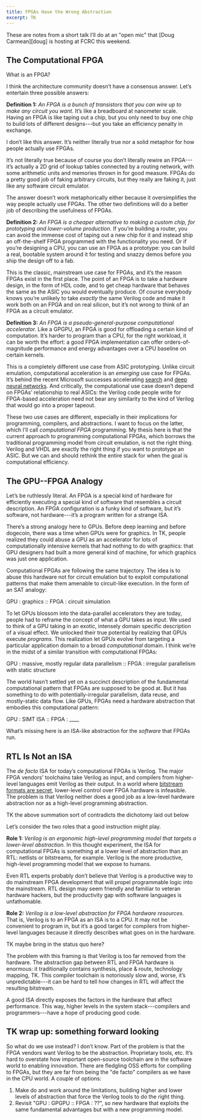 ```yaml
---
title: FPGAs Have the Wrong Abstraction
excerpt: TK
---
```

<aside>
These are notes from a short talk I’ll do at an "open mic" that [Doug Carmean][doug] is hosting at FCRC this weekend.
</aside>

[doug]: https://www.microsoft.com/en-us/research/people/dcarmean/

## The Computational FPGA

What is an FPGA?

I think the architecture community doesn’t have a consensus answer.
Let’s entertain three possible answers:

**Definition 1:** *An FPGA is a bunch of transistors that you can wire up to make any circuit you want.* It’s like a breadboard at nanometer scale. Having an FPGA is like taping out a chip, but you only need to buy one chip to build lots of different designs---but you take an efficiency penalty in exchange.

I don’t like this answer.
It’s neither literally true nor a solid metaphor for how people actually use FPGAs.

It’s not literally true because of course you don’t literally rewire an FPGA---it’s actually a 2D grid of lookup tables connected by a routing network, with some arithmetic units and memories thrown in for good measure.
FPGAs do a pretty good job of faking arbitrary circuits, but they really are faking it, just like any software circuit emulator.

The answer doesn’t work metaphorically either because it oversimplifies the way people actually use FPGAs.
The other two definitions will do a better job of describing the usefulness of FPGAs.

**Definition 2:** *An FPGA is a cheaper alternative to making a custom chip, for prototyping and lower-volume production.* If you’re building a router, you can avoid the immense cost of taping out a new chip for it and instead ship an off-the-shelf FPGA programmed with the functionality you need. Or if you’re designing a CPU, you can use an FPGA as a prototype: you can build a real, bootable system around it for testing and snazzy demos before you ship the design off to a fab.

This is the classic, mainstream use case for FPGAs, and it’s the reason FPGAs exist in the first place.
The point of an FPGA is to take a hardware design, in the form of HDL code, and to get cheap hardware that behaves the same as the ASIC you would eventually produce.
Of course everybody knows you’re unlikely to take *exactly* the same Verilog code and make it work both on an FPGA and on real silicon, but it’s not wrong to think of an FPGA as a circuit emulator.

**Definition 3:** *An FPGA is a pseudo-general-purpose computational accelerator.* Like a GPGPU, an FPGA is good for offloading a certain kind of computation. It’s harder to program than a CPU, for the right workload, it can be worth the effort: a good FPGA implementation can offer orders-of-magnitude performance and energy advantages over a CPU baseline on certain kernels.

This is a completely different use case from ASIC prototyping.
Unlike circuit emulation, computational acceleration is an *emerging* use case for FPGAs.
It’s behind the recent Microsoft successes accelerating [search][catapult] and [deep neural networks][brainwave].
And critically, the computational use case doesn’t depend on FPGAs’ relationship to real ASICs:
the Verilog code people write for FPGA-based acceleration need not bear any similarity to the kind of Verilog that would go into a proper tapeout.

[catapult]: https://www.microsoft.com/en-us/research/project/project-catapult/
[brainwave]: https://www.microsoft.com/en-us/research/project/project-brainwave/

These two use cases are different, especially in their implications for programming, compilers, and abstractions.
I want to focus on the latter, which I’ll call *computational FPGA* programming.
My thesis here is that the current approach to programming computational FPGAs, which borrows the traditional programming model from circuit emulation, is not the right thing.
Verilog and VHDL are exactly the right thing if you want to prototype an ASIC.
But we can and should rethink the entire stack for when the goal is computational efficiency.

## The GPU--FPGA Analogy

Let’s be ruthlessly literal.
An FPGA is a special kind of hardware for efficiently executing a special kind of software that resembles a circuit description.
An FPGA configuration is a funky kind of software, but it’s software, not hardware---it’s a program written for a strange ISA.

There’s a strong analogy here to GPUs.
Before deep learning and before dogecoin, there was a time when GPUs were for graphics.
In TK, people realized they could abuse a GPU as an accelerator for lots of computationally intensive kernels that had nothing to do with graphics: that GPU designers had built a more general kind of machine, for which graphics was just one application.

Computational FPGAs are following the same trajectory.
The idea is to abuse this hardware not for circuit emulation but to exploit computational patterns that make them amenable to circuit-like execution.
In the form of an SAT analogy:

<p class="showcase">
GPU : graphics :: FPGA : circuit simulation
</p>

To let GPUs blossom into the data-parallel accelerators they are today, people had to reframe the concept of what a GPU takes as input.
We used to think of a GPU taking in an exotic, intensely domain specific description of a visual effect.
We unlocked their true potential by realizing that GPUs execute *programs*.
This realization let GPUs evolve from targeting a particular application domain to a broad *computational* domain.
I think we’re in the midst of a similar transition with computational FPGAs:

<p class="showcase">
GPU : massive, mostly regular data parallelism :: FPGA : irregular parallelism with static structure
</p>

The world hasn’t settled yet on a succinct description of the fundamental computational pattern that FPGAs are supposed to be good at.
But it has something to do with potentially-irregular parallelism, data reuse, and mostly-static data flow.
Like GPUs, FPGAs need a hardware abstraction that embodies this computational pattern:

<p class="showcase">
GPU : SIMT ISA :: FPGA : ____
</p>

What’s missing here is an ISA-like abstraction for the *software* that FPGAs run.

## RTL Is Not an ISA

The *de facto* ISA for today’s computational FPGAs is Verilog.
The major FPGA vendors’ toolchains take Verilog as input, and compilers from higher-level languages emit Verilog as their output.
In a world where [bitstream formats are secret][secretbs], lower-level control over FPGA hardware is infeasible.
The problem is that Verilog neither does a good job as a low-level hardware abstraction nor as a high-level programming abstraction.

TK the above summation sort of contradicts the dichotomy laid out below

[secretbs]: http://www.megacz.com/thoughts/bitstream.secrecy.html

Let’s consider the two roles that a good instruction might play.

**Role 1:** *Verilog is an ergonomic high-level programming model that targets a lower-level abstraction.*
In this thought experiment, the ISA for computational FPGAs is something at a lower level of abstraction than an RTL: netlists or bitstreams, for example.
Verilog is the more productive, high-level programming model that we expose to humans.

Even RTL experts probably don’t believe that Verilog is a productive way to do mainstream FPGA development that will propel programmable logic into the mainstream.
RTL design may seem friendly and familiar to veteran hardware hackers, but the productivity gap with software languages is unfathomable.

**Role 2:** *Verilog is a low-level abstraction for FPGA hardware resources.* That is, Verilog is to an FPGA as an ISA is to a CPU. It may not be convenient to program in, but it’s a good target for compilers from higher-level languages because it directly describes what goes on in the hardware.

TK maybe bring in the status quo here?

The problem with this framing is that Verilog is too far removed from the hardware.
The abstraction gap between RTL and FPGA hardware is enormous: it traditionally contains synthesis, place & route, technology mapping, TK.
This compiler toolchain is notoriously slow and, worse, it’s unpredictable---it can be hard to tell how changes in RTL will affect the resulting bitstream.

A good ISA directly exposes the factors in the hardware that affect performance.
This way, higher levels in the system stack---compilers and programmers---have a hope of producing good code.

## TK wrap up: something forward looking

So what do we use instead?
I don’t know.
Part of the problem is that the FPGA vendors want Verilog to be the abstraction. Proprietary tools, etc. It’s hard to overstate how important open-source toolchain are in the software world to enabling innovation. There are fledgling OSS efforts for compiling to FPGAs, but they are far from being the "de facto" compilers as we have in the CPU world.
A couple of options:

1. Make do and work around the limitations, building higher and lower levels of abstraction that force the Verilog tools to do the right thing.
2. Revisit "GPU : GPGPU :: FPGA : ??", so new hardware that exploits the same fundamental advantages but with a new programming model.